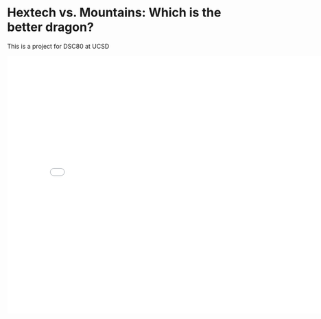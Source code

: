 # Hextech vs. Mountains: Which is the better dragon?
This is a project for DSC80 at UCSD

<iframe src="assets/num_of_drags_plot.html" width=800 height=600 frameBorder=0></iframe>
